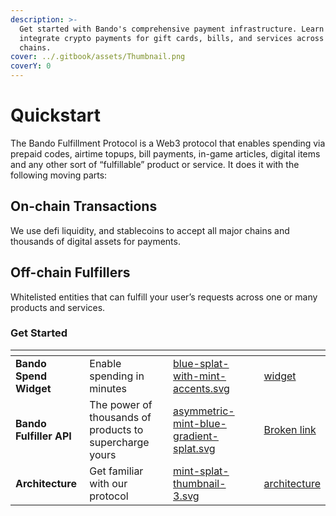 ```yaml
---
description: >-
  Get started with Bando's comprehensive payment infrastructure. Learn how to
  integrate crypto payments for gift cards, bills, and services across 20+
  chains.
cover: ../.gitbook/assets/Thumbnail.png
coverY: 0
---
```


# Quickstart

The Bando Fulfillment Protocol is a Web3 protocol that enables spending via prepaid codes, airtime topups, bill payments, in-game articles, digital items and any other sort of “fulfillable” product or service. It does it with the following moving parts:

## On-chain Transactions

We use defi liquidity, and stablecoins to accept all major chains and thousands of digital assets for payments.

## Off-chain Fulfillers

Whitelisted entities that can fulfill your user’s requests across one or many products and services.

### Get Started

<table data-view="cards"><thead><tr><th></th><th></th><th data-hidden data-card-cover data-type="files"></th><th data-hidden></th><th data-hidden data-card-target data-type="content-ref"></th></tr></thead><tbody><tr><td><strong>Bando Spend Widget</strong></td><td>Enable spending in minutes</td><td><a href="../.gitbook/assets/blue-splat-with-mint-accents.svg">blue-splat-with-mint-accents.svg</a></td><td></td><td><a href="../widget/">widget</a></td></tr><tr><td><strong>Bando Fulfiller API</strong></td><td>The power of thousands of products to supercharge yours</td><td><a href="../.gitbook/assets/asymmetric-mint-blue-gradient-splat.svg">asymmetric-mint-blue-gradient-splat.svg</a></td><td></td><td><a href="broken-reference">Broken link</a></td></tr><tr><td><strong>Architecture</strong></td><td>Get familiar with our protocol</td><td><a href="../.gitbook/assets/mint-splat-thumbnail-3.svg">mint-splat-thumbnail-3.svg</a></td><td></td><td><a href="architecture/">architecture</a></td></tr></tbody></table>
